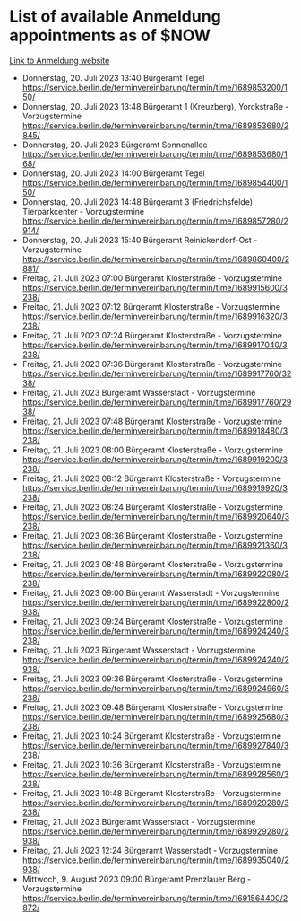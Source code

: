 # List of available Anmeldung appointments as of $NOW
[Link to Anmeldung website](https://service.berlin.de/terminvereinbarung/termin/tag.php?termin=1&anliegen[]=120686&dienstleisterlist=122210,122217,327316,122219,327312,122227,327314,122231,327346,122243,327348,122254,122252,329742,122260,329745,122262,329748,122271,327278,122273,327274,122277,327276,330436,122280,327294,122282,327290,122284,327292,122291,327270,122285,327266,122286,327264,122296,327268,150230,329760,122297,327286,122294,327284,122312,329763,122314,329775,122304,327330,122311,327334,122309,327332,317869,122281,327352,122279,329772,122283,122276,327324,122274,327326,122267,329766,122246,327318,122251,327320,122257,327322,122208,327298,122226,327300&herkunft=http%3A%2F%2Fservice.berlin.de%2Fdienstleistung%2F120686%2F)
- Donnerstag, 20. Juli 2023 13:40 Bürgeramt Tegel https://service.berlin.de/terminvereinbarung/termin/time/1689853200/150/
- Donnerstag, 20. Juli 2023 13:48 Bürgeramt 1 (Kreuzberg), Yorckstraße - Vorzugstermine https://service.berlin.de/terminvereinbarung/termin/time/1689853680/2845/
- Donnerstag, 20. Juli 2023  Bürgeramt Sonnenallee https://service.berlin.de/terminvereinbarung/termin/time/1689853680/168/
- Donnerstag, 20. Juli 2023 14:00 Bürgeramt Tegel https://service.berlin.de/terminvereinbarung/termin/time/1689854400/150/
- Donnerstag, 20. Juli 2023 14:48 Bürgeramt 3 (Friedrichsfelde) Tierparkcenter - Vorzugstermine https://service.berlin.de/terminvereinbarung/termin/time/1689857280/2914/
- Donnerstag, 20. Juli 2023 15:40 Bürgeramt Reinickendorf-Ost - Vorzugstermine https://service.berlin.de/terminvereinbarung/termin/time/1689860400/2881/
- Freitag, 21. Juli 2023 07:00 Bürgeramt Klosterstraße - Vorzugstermine https://service.berlin.de/terminvereinbarung/termin/time/1689915600/3238/
- Freitag, 21. Juli 2023 07:12 Bürgeramt Klosterstraße - Vorzugstermine https://service.berlin.de/terminvereinbarung/termin/time/1689916320/3238/
- Freitag, 21. Juli 2023 07:24 Bürgeramt Klosterstraße - Vorzugstermine https://service.berlin.de/terminvereinbarung/termin/time/1689917040/3238/
- Freitag, 21. Juli 2023 07:36 Bürgeramt Klosterstraße - Vorzugstermine https://service.berlin.de/terminvereinbarung/termin/time/1689917760/3238/
- Freitag, 21. Juli 2023  Bürgeramt Wasserstadt - Vorzugstermine https://service.berlin.de/terminvereinbarung/termin/time/1689917760/2938/
- Freitag, 21. Juli 2023 07:48 Bürgeramt Klosterstraße - Vorzugstermine https://service.berlin.de/terminvereinbarung/termin/time/1689918480/3238/
- Freitag, 21. Juli 2023 08:00 Bürgeramt Klosterstraße - Vorzugstermine https://service.berlin.de/terminvereinbarung/termin/time/1689919200/3238/
- Freitag, 21. Juli 2023 08:12 Bürgeramt Klosterstraße - Vorzugstermine https://service.berlin.de/terminvereinbarung/termin/time/1689919920/3238/
- Freitag, 21. Juli 2023 08:24 Bürgeramt Klosterstraße - Vorzugstermine https://service.berlin.de/terminvereinbarung/termin/time/1689920640/3238/
- Freitag, 21. Juli 2023 08:36 Bürgeramt Klosterstraße - Vorzugstermine https://service.berlin.de/terminvereinbarung/termin/time/1689921360/3238/
- Freitag, 21. Juli 2023 08:48 Bürgeramt Klosterstraße - Vorzugstermine https://service.berlin.de/terminvereinbarung/termin/time/1689922080/3238/
- Freitag, 21. Juli 2023 09:00 Bürgeramt Wasserstadt - Vorzugstermine https://service.berlin.de/terminvereinbarung/termin/time/1689922800/2938/
- Freitag, 21. Juli 2023 09:24 Bürgeramt Klosterstraße - Vorzugstermine https://service.berlin.de/terminvereinbarung/termin/time/1689924240/3238/
- Freitag, 21. Juli 2023  Bürgeramt Wasserstadt - Vorzugstermine https://service.berlin.de/terminvereinbarung/termin/time/1689924240/2938/
- Freitag, 21. Juli 2023 09:36 Bürgeramt Klosterstraße - Vorzugstermine https://service.berlin.de/terminvereinbarung/termin/time/1689924960/3238/
- Freitag, 21. Juli 2023 09:48 Bürgeramt Klosterstraße - Vorzugstermine https://service.berlin.de/terminvereinbarung/termin/time/1689925680/3238/
- Freitag, 21. Juli 2023 10:24 Bürgeramt Klosterstraße - Vorzugstermine https://service.berlin.de/terminvereinbarung/termin/time/1689927840/3238/
- Freitag, 21. Juli 2023 10:36 Bürgeramt Klosterstraße - Vorzugstermine https://service.berlin.de/terminvereinbarung/termin/time/1689928560/3238/
- Freitag, 21. Juli 2023 10:48 Bürgeramt Klosterstraße - Vorzugstermine https://service.berlin.de/terminvereinbarung/termin/time/1689929280/3238/
- Freitag, 21. Juli 2023  Bürgeramt Wasserstadt - Vorzugstermine https://service.berlin.de/terminvereinbarung/termin/time/1689929280/2938/
- Freitag, 21. Juli 2023 12:24 Bürgeramt Wasserstadt - Vorzugstermine https://service.berlin.de/terminvereinbarung/termin/time/1689935040/2938/
- Mittwoch, 9. August 2023 09:00 Bürgeramt Prenzlauer Berg - Vorzugstermine https://service.berlin.de/terminvereinbarung/termin/time/1691564400/2872/
